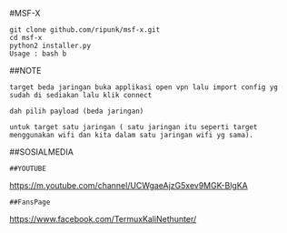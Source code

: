#MSF-X

```
git clone github.com/ripunk/msf-x.git
cd msf-x                                            
python2 installer.py                                 
Usage : bash b                          
```
##NOTE
```
target beda jaringan buka applikasi open vpn lalu import config yg sudah di sediakan lalu klik connect

dah pilih payload (beda jaringan)

untuk target satu jaringan ( satu jaringan itu seperti target menggunakan wifi dan kita dalam satu jaringan wifi yg sama).                             

```

##SOSIALMEDIA
```
##YOUTUBE
```
https://m.youtube.com/channel/UCWgaeAjzG5xev9MGK-BlgKA
```
##FansPage 
```
https://www.facebook.com/TermuxKaliNethunter/
```
